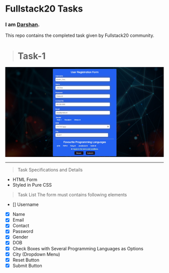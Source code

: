 # Fullstack20 Tasks
### I am [Darshan](https://github.com/Darshan20J).

This repo contains the completed task given by Fullstack20 community.

> # Task-1
![Task Completed](/img/Fullstack20-challenge-1-completed.jpg)

---

> Task Specifications and Details
* HTML Form
* Styled in Pure CSS

> Task List
The form must contains following elements
* [] Username
* [x] Name
* [x] Email
* [x] Contact
* [x] Password
* [x] Gender
* [x] DOB
* [x] Check Boxes with Several Programming Languages as Options
* [x] City (Dropdown Menu)
* [x] Reset Button
* [x] Submit Button